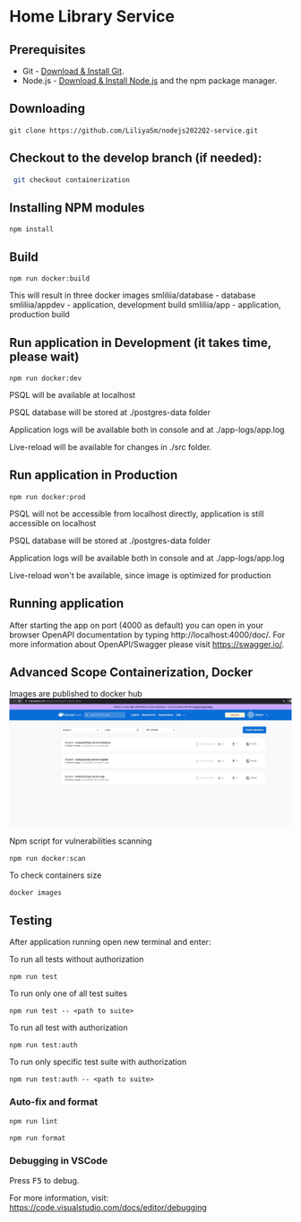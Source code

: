 # Home Library Service


## Prerequisites

- Git - [Download & Install Git](https://git-scm.com/downloads).
- Node.js - [Download & Install Node.js](https://nodejs.org/en/download/) and the npm package manager.

## Downloading

```
git clone https://github.com/LiliyaSm/nodejs2022Q2-service.git
```

## Checkout to the develop branch (if needed):

```bash
 git checkout containerization
```

## Installing NPM modules

```
npm install
```

## Build

```
npm run docker:build
```

This will result in three docker images
smliliia/database - database
smliliia/appdev - application, development build
smliliia/app - application, production build


## Run application in Development (it takes time, please wait)

```
npm run docker:dev
```

PSQL will be available at localhost

PSQL database will be stored at ./postgres-data folder

Application logs will be available both in console and at ./app-logs/app.log

Live-reload will be available for changes in ./src folder.


## Run application in Production

```
npm run docker:prod
```

PSQL will not be accessible from localhost directly, application is still accessible on localhost

PSQL database will be stored at ./postgres-data folder

Application logs will be available both in console and at ./app-logs/app.log

Live-reload won't be available, since image is optimized for production

## Running application

After starting the app on port (4000 as default) you can open
in your browser OpenAPI documentation by typing http://localhost:4000/doc/.
For more information about OpenAPI/Swagger please visit https://swagger.io/.

## Advanced Scope Containerization, Docker

Images are published to docker hub
![](docker1.jpg)

 Npm script for vulnerabilities scanning
 
 ```
 npm run docker:scan
```


To check containers size 

```
docker images
```


## Testing

After application running open new terminal and enter:

To run all tests without authorization

```
npm run test
```

To run only one of all test suites

```
npm run test -- <path to suite>
```

To run all test with authorization

```
npm run test:auth
```

To run only specific test suite with authorization

```
npm run test:auth -- <path to suite>
```

### Auto-fix and format

```
npm run lint
```

```
npm run format
```

### Debugging in VSCode

Press <kbd>F5</kbd> to debug.

For more information, visit: https://code.visualstudio.com/docs/editor/debugging
